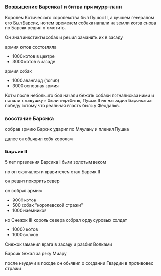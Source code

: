 <!-- сдеся -->

### Возвышение Барсика I и битва при мурр-ланн

Королем Котического королевства был Пушок II, а
лучшем генералом его Был Барсик, но тем временем
собаки напали на земли котов снова но Барсик решил отомстить.

Он знал инкстикты собак и решил заманить их в засаду

армия котов состовляла
- 1000 котов в центре
- 3000 котов в засаде


армия собак 
- 1000 авангард (погиб)
- 3000 основная армия

Коты после небольшго боя начали бежать собаки погналисьза ними и попали в лавушку и были перебиты,
Пушок II не наградил Барсика за победу потому что реальная власть была у Феодалов.

### восстание Барсика

собрав армию Барсик ударил по Мяулану и пленил Пушка

далее он обьявил себя королем 


### Барсик II

5 лет правления Барсика I были золотым веком

но он скончался и правителем стал Барсик II

он решил покорить север 

он собрал армию
- 8000 котов
- 500 собак "королевской стражи"
- 1000 наемников


но Снежок III  король севера собрал орду суровых солдат
- 10000 котов
- 1000 волков

Снежок заманил врага в засаду и разбил Волками

Барсик бежал за реку Миару

после неудачи в походе он обьявил о создании Гвардии в противовес стражи